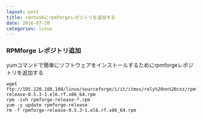 ```yaml
---
layout: post
title: centos6にrpmforgeレポジトリを追加する
date: 2016-07-20
categories: linux
---
```



### RPMforge レポジトリ追加

yumコマンドで簡単にソフトウェアをインストールするためにrpmforgeレポジトリを追加する


```
wget ftp://195.220.108.108/linux/sourceforge/i/it/itmos/rely%20on%20cnz/rpmforge-release-0.5.3-1.el6.rf.x86_64.rpm
rpm -ivh rpmforge-release-*.rpm
yum -y update rpmforge-release
rm -f rpmforge-release-0.5.3-1.el6.rf.x86_64.rpm
```